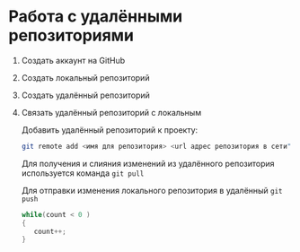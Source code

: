 # **Работа с удалёнными репозиториями**

1. Создать аккаунт на GitHub
2. Создать локальный репозиторий
3. Создать удалённый репозиторий
4. Связать удалённый репозиторий с локальным

   Добавить удалённый репозиторий к проекту:
   ```Bash
   git remote add <имя для репозитория> <url адрес репозитория в сети"
   ```
   Для получения и слияния изменений из удалённого репозитория используется команда `git pull`
   
   Для отправки изменения локального репозитория в удалённый `git push`
   
   ```Java
   while(count < 0 )
   {
      count++;
   }
   ```
